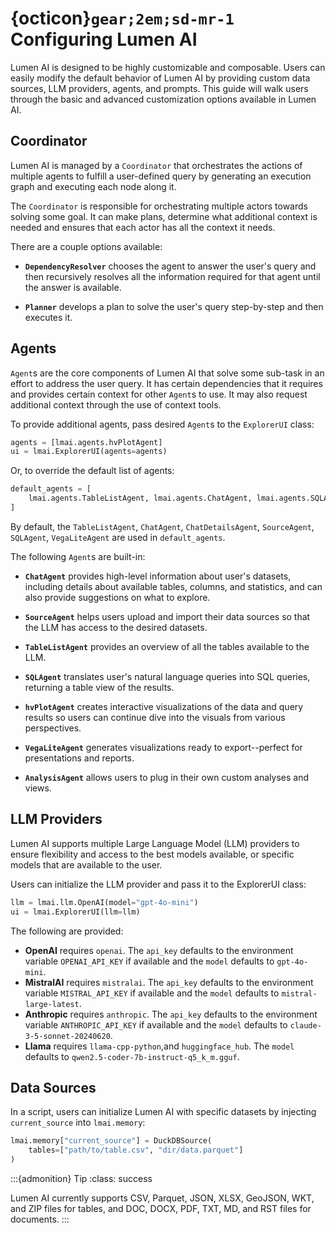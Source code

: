 # {octicon}`gear;2em;sd-mr-1` Configuring Lumen AI

Lumen AI is designed to be highly customizable and composable. Users can easily modify the default behavior of Lumen AI by providing custom data sources, LLM providers, agents, and prompts. This guide will walk users through the basic and advanced customization options available in Lumen AI.

## Coordinator

Lumen AI is managed by a `Coordinator` that orchestrates the actions of multiple agents to fulfill a user-defined query by generating an execution graph and executing each node along it.

The `Coordinator` is responsible for orchestrating multiple actors towards solving some goal. It can make plans, determine what additional context is needed and ensures that each actor has all the context it needs.

There are a couple options available:

- **`DependencyResolver`** chooses the agent to answer the user's query and then recursively resolves all the information required for that agent until the answer is available.

- **`Planner`** develops a plan to solve the user's query step-by-step and then executes it.

## Agents

`Agent`s are the core components of Lumen AI that solve some sub-task in an effort to address the user query. It has certain dependencies that it requires and provides certain context for other `Agent`s to use. It may also request additional context through the use of context tools.

To provide additional agents, pass desired `Agent`s to the `ExplorerUI` class:

```python
agents = [lmai.agents.hvPlotAgent]
ui = lmai.ExplorerUI(agents=agents)
```

Or, to override the default list of agents:

```python
default_agents = [
    lmai.agents.TableListAgent, lmai.agents.ChatAgent, lmai.agents.SQLAgent, lmai.agents.hvPlotAgent
]
```

By default, the `TableListAgent`, `ChatAgent`, `ChatDetailsAgent`, `SourceAgent`, `SQLAgent`, `VegaLiteAgent` are used in `default_agents`.

The following `Agent`s are built-in:

- **`ChatAgent`** provides high-level information about user's datasets, including details about available tables, columns, and statistics, and can also provide suggestions on what to explore.

- **`SourceAgent`** helps users upload and import their data sources so that the LLM has access to the desired datasets.

- **`TableListAgent`** provides an overview of all the tables available to the LLM.

- **`SQLAgent`** translates user's natural language queries into SQL queries, returning a table view of the results.

- **`hvPlotAgent`** creates interactive visualizations of the data and query results so users can continue dive into the visuals from various perspectives.

- **`VegaLiteAgent`** generates visualizations ready to export--perfect for presentations and reports.

- **`AnalysisAgent`** allows users to plug in their own custom analyses and views.

## LLM Providers

Lumen AI supports multiple Large Language Model (LLM) providers to ensure flexibility and access to the best models available, or specific models that are available to the user.

Users can initialize the LLM provider and pass it to the ExplorerUI class:

```python
llm = lmai.llm.OpenAI(model="gpt-4o-mini")
ui = lmai.ExplorerUI(llm=llm)
```

The following are provided:

- **OpenAI** requires `openai`. The `api_key` defaults to the environment variable `OPENAI_API_KEY` if available and the `model` defaults to `gpt-4o-mini`.
- **MistralAI** requires `mistralai`. The `api_key` defaults to the environment variable `MISTRAL_API_KEY` if available and the `model` defaults to `mistral-large-latest`.
- **Anthropic** requires `anthropic`. The `api_key` defaults to the environment variable `ANTHROPIC_API_KEY` if available and the `model` defaults to `claude-3-5-sonnet-20240620`.
- **Llama** requires `llama-cpp-python`,and `huggingface_hub`. The `model` defaults to `qwen2.5-coder-7b-instruct-q5_k_m.gguf`.

## Data Sources

In a script, users can initialize Lumen AI with specific datasets by injecting `current_source` into `lmai.memory`:

```python
lmai.memory["current_source"] = DuckDBSource(
    tables=["path/to/table.csv", "dir/data.parquet"]
)
```

:::{admonition} Tip
:class: success

Lumen AI currently supports CSV, Parquet, JSON, XLSX, GeoJSON, WKT, and ZIP files for tables, and DOC, DOCX, PDF, TXT, MD, and RST files for documents.
:::
